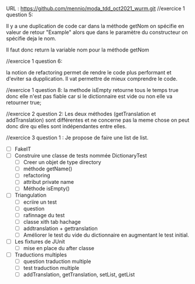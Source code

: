 URL : https://github.com/mennio/moda_tdd_oct2021_wurm.git
//exercice 1 question 5:

Il y a une duplication de code car dans la méthode getNom on spécifie en valeur de retour "Example"
alors que dans le paramètre du constructeur on spécifie deja le nom.

Il faut donc return la variable nom pour la méthode getNom

//exercice 1 question 6:

la notion de refactoring permet de rendre le code plus performant et d'eviter sa dupplication.
Il vat permettre de mieux comprendre le code.

//exercice 1 question 8:
la methode isEmpty retourne tous le temps true donc elle n'est pas fiable car si le dictionnaire est vide ou non elle va retourner true;


//exercice 2 question 2:
Les deux méthodes (getTranslation et addTranslation)  sont différentes et ne concerne pas la meme chose
on peut donc dire qu elles sont indépendantes entre elles.

//exercice 3 question 1 :
Je propose de faire une list de list.

* [ ] FakeIT
* [ ] Construire une classe de tests nommée DictionaryTest
  * [ ] Creer un objet de type directory
  * [ ] méthode getName()
  * [ ] refactoring 
  * [ ] attribut private name
  * [ ] Méthode isEmpty()

* [ ] Triangulation
  * [ ] ecriire un test
  * [ ] question 
  * [ ] rafinnage du test
  * [ ] classe xith tab hachage
  * [ ] addtranslation + gettranslation
  * [ ] Améliorer le test du vide du dictionnaire en augmentant le test initial.

* [ ] Les fixtures de JUnit
  * [ ] mise en place du after classe
  
* [ ] Traductions multiples
  * [ ] question traduction multiple
  * [ ] test traduction multiple
  * [ ] addTranslation, getTranslation, setList, getList
